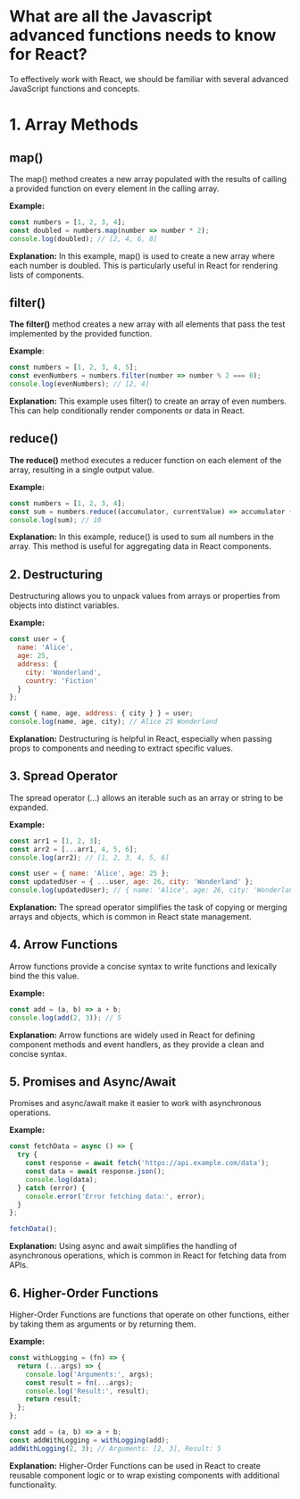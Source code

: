 # What are all the Javascript advanced functions needs to know for React? 
To effectively work with React, we should be familiar with several advanced JavaScript functions and concepts.

# 1. Array Methods
## map()
The map() method creates a new array populated with the results of calling a provided function on every element in the calling array.

**Example:**

```js
const numbers = [1, 2, 3, 4];
const doubled = numbers.map(number => number * 2);
console.log(doubled); // [2, 4, 6, 8]
```
**Explanation:** In this example, map() is used to create a new array where each number is doubled. This is particularly useful in React for rendering lists of components.

## filter()
**The filter()** method creates a new array with all elements that pass the test implemented by the provided function.

**Example**:

```js
const numbers = [1, 2, 3, 4, 5];
const evenNumbers = numbers.filter(number => number % 2 === 0);
console.log(evenNumbers); // [2, 4]
```
**Explanation:** This example uses filter() to create an array of even numbers. This can help conditionally render components or data in React.

## reduce()
**The reduce()** method executes a reducer function on each element of the array, resulting in a single output value.

**Example:**

```js
const numbers = [1, 2, 3, 4];
const sum = numbers.reduce((accumulator, currentValue) => accumulator + currentValue, 0);
console.log(sum); // 10
```
**Explanation:** In this example, reduce() is used to sum all numbers in the array. This method is useful for aggregating data in React components.

## 2. Destructuring
Destructuring allows you to unpack values from arrays or properties from objects into distinct variables.

**Example:**

```js
const user = {
  name: 'Alice',
  age: 25,
  address: {
    city: 'Wonderland',
    country: 'Fiction'
  }
};

const { name, age, address: { city } } = user;
console.log(name, age, city); // Alice 25 Wonderland
```
**Explanation:** Destructuring is helpful in React, especially when passing props to components and needing to extract specific values.

## 3. Spread Operator
The spread operator (...) allows an iterable such as an array or string to be expanded.

**Example:**

```javascript
const arr1 = [1, 2, 3];
const arr2 = [...arr1, 4, 5, 6];
console.log(arr2); // [1, 2, 3, 4, 5, 6]

const user = { name: 'Alice', age: 25 };
const updatedUser = { ...user, age: 26, city: 'Wonderland' };
console.log(updatedUser); // { name: 'Alice', age: 26, city: 'Wonderland' }
```
**Explanation:** The spread operator simplifies the task of copying or merging arrays and objects, which is common in React state management.

## 4. Arrow Functions
Arrow functions provide a concise syntax to write functions and lexically bind the this value.

**Example:**

```javascript
const add = (a, b) => a + b;
console.log(add(2, 3)); // 5
```
**Explanation:** Arrow functions are widely used in React for defining component methods and event handlers, as they provide a clean and concise syntax.

## 5. Promises and Async/Await
Promises and async/await make it easier to work with asynchronous operations.

**Example:**

```javascript
const fetchData = async () => {
  try {
    const response = await fetch('https://api.example.com/data');
    const data = await response.json();
    console.log(data);
  } catch (error) {
    console.error('Error fetching data:', error);
  }
};

fetchData();
```
**Explanation:** Using async and await simplifies the handling of asynchronous operations, which is common in React for fetching data from APIs.

## 6. Higher-Order Functions
Higher-Order Functions are functions that operate on other functions, either by taking them as arguments or by returning them.

**Example:**

```javascript
const withLogging = (fn) => {
  return (...args) => {
    console.log('Arguments:', args);
    const result = fn(...args);
    console.log('Result:', result);
    return result;
  };
};

const add = (a, b) => a + b;
const addWithLogging = withLogging(add);
addWithLogging(2, 3); // Arguments: [2, 3], Result: 5
```
**Explanation:** Higher-Order Functions can be used in React to create reusable component logic or to wrap existing components with additional functionality.

